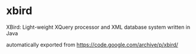 # xbird
XBird: Light-weight XQuery processor and XML database system written in Java

automatically exported from https://code.google.com/archive/p/xbird/

